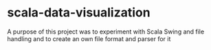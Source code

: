 # scala-data-visualization
A purpose of this project was to experiment with Scala Swing and file handling and to create an own file format and parser for it
